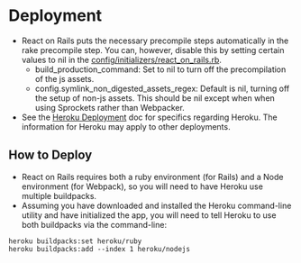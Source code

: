# Deployment
* React on Rails puts the necessary precompile steps automatically in the rake precompile step. You can, however, disable this by setting certain values to nil in the [config/initializers/react_on_rails.rb](./config/initializers/react_on_rails.rb).
    - build_production_command: Set to nil to turn off the precompilation of the js assets.
    - config.symlink_non_digested_assets_regex: Default is nil, turning off the setup of non-js assets. This should be nil except when when using Sprockets rather than Webpacker.
* See the [Heroku Deployment](https://shakacode.gitbooks.io/react-on-rails/content/docs/additional-reading/heroku-deployment.html) doc for specifics regarding Heroku. The information for Heroku may apply to other deployments.

## How to Deploy
* React on Rails requires both a ruby environment (for Rails) and a Node environment (for Webpack), so you will need to have Heroku use multiple buildpacks.
* Assuming you have downloaded and installed the Heroku command-line utility and have initialized the app, you will need to tell Heroku to use both buildpacks via the command-line:

```shell
heroku buildpacks:set heroku/ruby
heroku buildpacks:add --index 1 heroku/nodejs
```